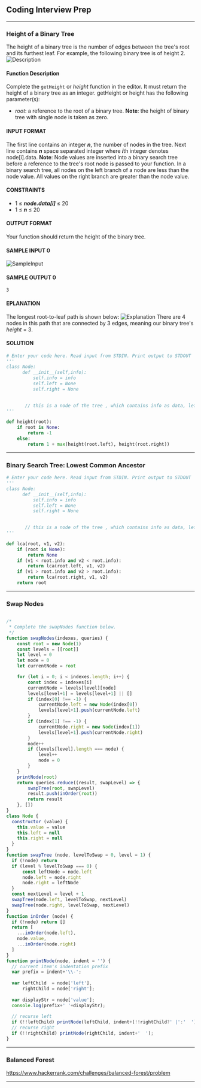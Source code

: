 ## Coding Interview Prep
---
### Height of a Binary Tree
The height of a binary tree is the number of edges between the tree's root and its furthest leaf. For example, the following binary tree is of height 2.
![Description](https://s3.amazonaws.com/hr-assets/0/1527626183-88c8070977-isitBSTSample0.png)
#### Function Description
Complete the `getHeight` or *height* function in the editor. It must return the height of a binary tree as an integer.
getHeight or height has the following parameter(s):
- *root*: a reference to the root of a binary tree.
**Note**: the height of binary tree with single node is taken as zero.
#### INPUT FORMAT
The first line contains an integer ***n***, the number of nodes in the tree.
Next line contains ***n*** space separated integer where ***i***th integer denotes node[i].data. 
**Note**: Node values are inserted into a binary search tree before a reference to the tree's root node is passed to your function. In a binary search tree, all nodes on the left branch of a node are less than the node value. All values on the right branch are greater than the node value.

#### CONSTRAINTS
- 1 ≤ ***node.data[i]*** ≤ 20
- 1 ≤ ***n*** ≤ 20
#### OUTPUT FORMAT
Your function should return the height of the binary tree.
#### SAMPLE INPUT 0 
![SampleInput](https://s3.amazonaws.com/hr-assets/0/1527625966-0f80a8e1a4-treeDepthSample0.png)
#### SAMPLE OUTPUT 0
```
3
```
#### EPLANATION
The longest root-to-leaf path is shown below:
![Explanation](https://s3.amazonaws.com/hr-assets/0/1527626088-807ca5fc63-treeDepthSample1.png)
There are 4 nodes in this path that are connected by 3 edges, meaning our binary tree's *height* = 3.
#### SOLUTION
```python
# Enter your code here. Read input from STDIN. Print output to STDOUT
'''
class Node:
      def __init__(self,info): 
          self.info = info  
          self.left = None  
          self.right = None 
           

       // this is a node of the tree , which contains info as data, left , right
'''

def height(root):
    if root is None:
        return -1
    else:
        return 1 + max(height(root.left), height(root.right))

```

---

### Binary Search Tree: Lowest Common Ancestor
```python
# Enter your code here. Read input from STDIN. Print output to STDOUT
'''
class Node:
      def __init__(self,info): 
          self.info = info  
          self.left = None  
          self.right = None 
           

       // this is a node of the tree , which contains info as data, left , right
'''

def lca(root, v1, v2):
    if (root is None):
        return None
    if (v1 < root.info and v2 < root.info):
        return lca(root.left, v1, v2)
    if (v1 > root.info and v2 > root.info):
        return lca(root.right, v1, v2)
    return root
```

---

### Swap Nodes
```js

/*
 * Complete the swapNodes function below.
 */
function swapNodes(indexes, queries) {
    const root = new Node(1)
    const levels = [[root]]
    let level = 0
    let node = 0
    let currentNode = root

    for (let i = 0; i < indexes.length; i++) {
        const index = indexes[i]
        currentNode = levels[level][node]
        levels[level+1] = levels[level+1] || []
        if (index[0] !== -1) {
            currentNode.left = new Node(index[0])
            levels[level+1].push(currentNode.left)
        }
        if (index[1] !== -1) {
            currentNode.right = new Node(index[1])
            levels[level+1].push(currentNode.right)
        }
        node++
        if (levels[level].length === node) {
            level++
            node = 0
        }
    }
    printNode(root)
    return queries.reduce((result, swapLevel) => {
        swapTree(root, swapLevel)
        result.push(inOrder(root))
        return result
    }, [])
}
class Node {
  constructor (value) {
    this.value = value
    this.left = null
    this.right = null
  }
}
function swapTree (node, levelToSwap = 0, level = 1) {
  if (!node) return
  if (level % levelToSwap === 0) {
      const leftNode = node.left
      node.left = node.right
      node.right = leftNode
  }
  const nextLevel = level + 1
  swapTree(node.left, levelToSwap, nextLevel)
  swapTree(node.right, levelToSwap, nextLevel)
}
function inOrder (node) {
  if (!node) return []
  return [
    ...inOrder(node.left),
    node.value,
    ...inOrder(node.right)
  ]
}
function printNode(node, indent = '') {
  // current item's indentation prefix
  var prefix = indent+'\\-';
  
  var leftChild  = node['left'],
      rightChild = node['right'];
  
  var displayStr = node['value'];
  console.log(prefix+' '+displayStr);
  
  // recurse left
  if (!!leftChild) printNode(leftChild, indent+(!!rightChild?' |':'  '));
  // recurse right
  if (!!rightChild) printNode(rightChild, indent+'  ');
}
```

---

### Balanced Forest
https://www.hackerrank.com/challenges/balanced-forest/problem

---
